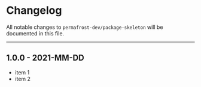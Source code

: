 # Changelog

All notable changes to `permafrost-dev/package-skeleton` will be documented in this file.

---
## 1.0.0 - 2021-MM-DD

- item 1
- item 2


